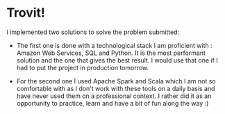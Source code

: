 # Trovit!

I implemented two solutions to solve the problem submitted:  
* The first one is done with a technological stack I am proficient with : Amazon Web Services, SQL and Python. It is the most performant solution and the one that gives the best result. I would use that one if I had to put the project in production tomorrow.  

* For the second one I used Apache Spark and Scala which I am not so comfortable with as I don't work with these tools on a daily basis and have never used them on a professional context. I rather did it as an opportunity to practice, learn and have a bit of fun along the way :)
